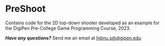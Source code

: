 # PreShoot
Contains code for the 2D top-down shooter developed as an example for the DigiPen Pre-College Game Programming Course, 2023.

***Have any questions?*** Send me an email at [hibnu.s@digipen.edu](mailto:hibnu.s@digipen.edu)
